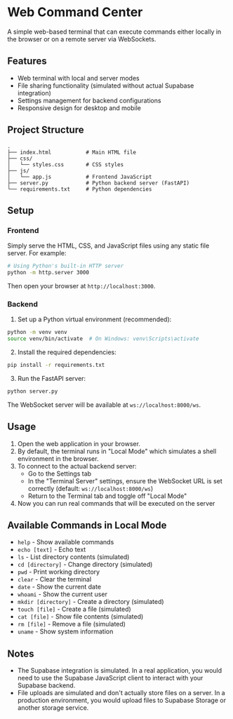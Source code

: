 
# Web Command Center

A simple web-based terminal that can execute commands either locally in the browser or on a remote server via WebSockets.

## Features

- Web terminal with local and server modes
- File sharing functionality (simulated without actual Supabase integration)
- Settings management for backend configurations
- Responsive design for desktop and mobile

## Project Structure

```
.
├── index.html           # Main HTML file
├── css/
│   └── styles.css       # CSS styles
├── js/
│   └── app.js           # Frontend JavaScript
├── server.py            # Python backend server (FastAPI)
└── requirements.txt     # Python dependencies
```

## Setup

### Frontend

Simply serve the HTML, CSS, and JavaScript files using any static file server. For example:

```bash
# Using Python's built-in HTTP server
python -m http.server 3000
```

Then open your browser at `http://localhost:3000`.

### Backend

1. Set up a Python virtual environment (recommended):

```bash
python -m venv venv
source venv/bin/activate  # On Windows: venv\Scripts\activate
```

2. Install the required dependencies:

```bash
pip install -r requirements.txt
```

3. Run the FastAPI server:

```bash
python server.py
```

The WebSocket server will be available at `ws://localhost:8000/ws`.

## Usage

1. Open the web application in your browser.
2. By default, the terminal runs in "Local Mode" which simulates a shell environment in the browser.
3. To connect to the actual backend server:
   - Go to the Settings tab
   - In the "Terminal Server" settings, ensure the WebSocket URL is set correctly (default: `ws://localhost:8000/ws`)
   - Return to the Terminal tab and toggle off "Local Mode"
4. Now you can run real commands that will be executed on the server

## Available Commands in Local Mode

- `help` - Show available commands
- `echo [text]` - Echo text
- `ls` - List directory contents (simulated)
- `cd [directory]` - Change directory (simulated)
- `pwd` - Print working directory
- `clear` - Clear the terminal
- `date` - Show the current date
- `whoami` - Show the current user
- `mkdir [directory]` - Create a directory (simulated)
- `touch [file]` - Create a file (simulated)
- `cat [file]` - Show file contents (simulated)
- `rm [file]` - Remove a file (simulated)
- `uname` - Show system information

## Notes

- The Supabase integration is simulated. In a real application, you would need to use the Supabase JavaScript client to interact with your Supabase backend.
- File uploads are simulated and don't actually store files on a server. In a production environment, you would upload files to Supabase Storage or another storage service.

